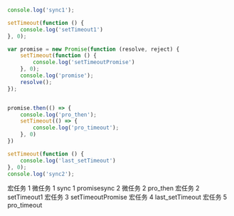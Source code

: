 ```js

console.log('sync1');

setTimeout(function () {
    console.log('setTimeout1')
}, 0);

var promise = new Promise(function (resolve, reject) {
    setTimeout(function () {
        console.log('setTimeoutPromise')
    }, 0);
    console.log('promise');
    resolve();
});


promise.then(() => {
    console.log('pro_then');
    setTimeout(() => {
        console.log('pro_timeout');
    }, 0)
})

setTimeout(function () {
    console.log('last_setTimeout')
}, 0);
console.log('sync2');
```
宏任务 1
    微任务 1
    sync 1
    promisesync 2
    微任务 2
    pro_then
宏任务 2
    setTimeout1
宏任务 3
    setTimeoutPromise
宏任务 4
    last_setTimeout
宏任务 5
    pro_timeout